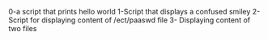 0-a script that prints hello world
1-Script that displays a confused smiley
2-Script for displaying content of /ect/paaswd file
3- Displaying content of two files
